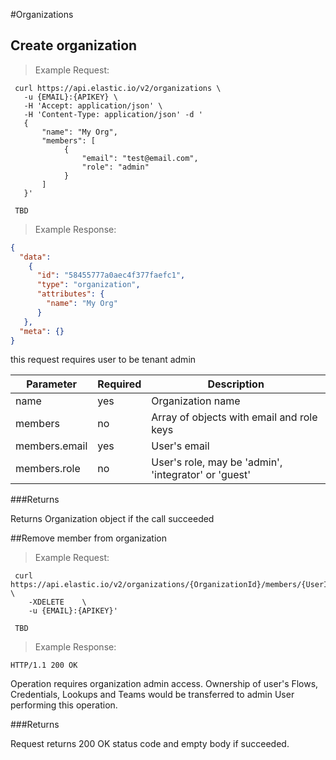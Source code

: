 #Organizations

## Create organization

> Example Request:

```shell
 curl https://api.elastic.io/v2/organizations \
   -u {EMAIL}:{APIKEY} \
   -H 'Accept: application/json' \
   -H 'Content-Type: application/json' -d '
   {
       "name": "My Org",
       "members": [
            {
                "email": "test@email.com",
                "role": "admin"
            }
       ]
   }'
```

```
 TBD
```

> Example Response:

```json
{ 
  "data":
    { 
      "id": "58455777a0aec4f377faefc1",
      "type": "organization",
      "attributes": { 
        "name": "My Org"
      } 
   },
  "meta": {} 
}

```

this request requires user to be tenant admin

Parameter    | Required | Description
-------------| ---------| -----------
name         | yes      | Organization name
members      | no       | Array of objects with email and role keys
members.email| yes      | User's email
members.role | no       | User's role, may be 'admin', 'integrator' or 'guest'

###Returns

Returns Organization object if the call succeeded


##Remove member from organization

> Example Request:

```shell
 curl https://api.elastic.io/v2/organizations/{OrganizationId}/members/{UserId} \
    -XDELETE    \
    -u {EMAIL}:{APIKEY}'
```

```
 TBD
```

> Example Response:

```shell
HTTP/1.1 200 OK
```

Operation requires organization admin access. Ownership of
user's Flows, Credentials, Lookups and Teams would be transferred to admin User performing this operation.

###Returns

Request returns 200 OK status code and empty body if succeeded.
